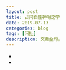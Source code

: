 ```yaml
---
layout: post
title: 占问自性神明之学
date: 2019-07-13
categories: blog
tags: [闲扯]
description: 文章金句。
---
```


- [](https://www.zhihu.com/question/26571226)
- [](https://ibook.ifeng.com/108993/news.shtml?srctag=pc2m&back&back)
